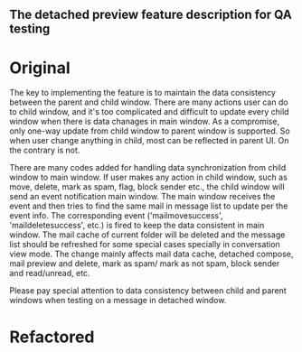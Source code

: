 ## The detached preview feature description for QA testing

# Original
The key to implementing the feature is to maintain the data consistency between the parent and child window.
There are many actions user can do to child window,
and it's too complicated and difficult to update every child window when there is data chanages in main window.
As a compromise, only one-way update from child window to parent window is supported. So when user change anything in child, most can be reflected in parent UI. On the contrary is not.

There are many codes added for handling data synchronization from child window to main window.
If user makes any action in child window, such as move, delete, mark as spam, flag, block sender etc.,
the child window will send an event notification main window.
The main window receives the event and then tries to find the same mail in message list to update per the event info.
The corresponding event ('mailmovesuccess', 'maildeletesuccess', etc.) is fired to keep the data consistent in main window.
The mail cache of current folder will be deleted and the message list should be refreshed for some special cases specially in conversation view mode.
The change mainly affects mail data cache, detached compose, mail preview and delete, mark as spam/ mark as not spam, block sender and read/unread, etc.

Please pay special attention to data consistency between child and parent windows when testing on a message in detached window.

# Refactored


